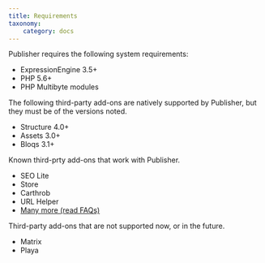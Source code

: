 ```yaml
---
title: Requirements
taxonomy:
    category: docs
---
```


Publisher requires the following system requirements:

- ExpressionEngine 3.5+
- PHP 5.6+
- PHP Multibyte modules

The following third-party add-ons are natively supported by Publisher, but they must be of the versions noted.

- Structure 4.0+
- Assets 3.0+
- Bloqs 3.1+

Known third-prty add-ons that work with Publisher.

- SEO Lite
- Store
- Carthrob
- URL Helper
- [Many more (read FAQs)](../faqs)

Third-party add-ons that are not supported now, or in the future.

- Matrix
- Playa